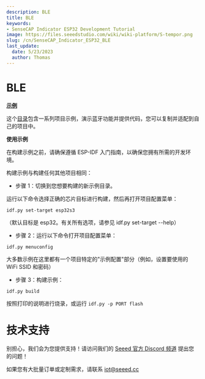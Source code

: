 ```yaml
---
description: BLE
title: BLE
keywords:
- SenseCAP Indicator ESP32 Development Tutorial
image: https://files.seeedstudio.com/wiki/wiki-platform/S-tempor.png
slug: /cn/SenseCAP_Indicator_ESP32_BLE
last_update:
  date: 5/23/2023
  author: Thomas
---
```

# **BLE**

[**示例**](https://github.com/espressif/esp-idf/tree/master/examples/bluetooth)

这个[目录](https://github.com/espressif/esp-idf/tree/master/examples/bluetooth)包含一系列项目示例，演示蓝牙功能并提供代码，您可以复制并适配到自己的项目中。

**使用示例**

在构建示例之前，请确保遵循 ESP-IDF 入门指南，以确保您拥有所需的开发环境。

构建示例与构建任何其他项目相同：

- 步骤 1：切换到您想要构建的新示例目录。

运行以下命令选择正确的芯片目标进行构建，然后再打开项目配置菜单：

`idf.py set-target esp32s3`

（默认目标是 esp32。有关所有选项，请参见 idf.py set-target --help）

- 步骤 2：运行以下命令打开项目配置菜单：

`idf.py menuconfig`

大多数示例在这里都有一个项目特定的"示例配置"部分（例如，设置要使用的 WiFi SSID 和密码）

- 步骤 3：构建示例：

`idf.py build`

按照打印的说明进行烧录，或运行
`idf.py -p PORT flash`

# **技术支持**

别担心，我们会为您提供支持！请访问我们的 [Seeed 官方 Discord 频道](https://discord.com/invite/QqMgVwHT3X) 提出您的问题！

如果您有大批量订单或定制需求，请联系 iot@seeed.cc